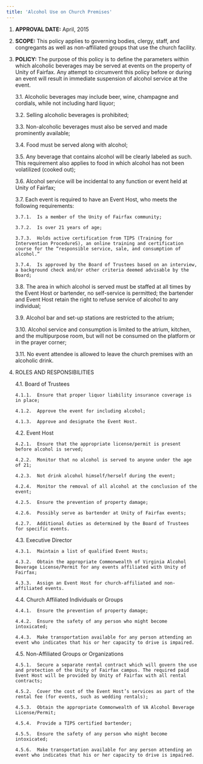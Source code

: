 ```yaml
---
title: 'Alcohol Use on Church Premises'
---
```


1.	**APPROVAL DATE:**  April, 2015

2.	**SCOPE:**  This policy applies to governing bodies, clergy, staff, and congregants as well as non-affiliated groups that use the church facility.

3.	**POLICY:**  The purpose of this policy is to define the parameters within which alcoholic beverages may be served at events on the property of Unity of Fairfax.  Any attempt to circumvent this policy before or during an event will result in immediate suspension of alcohol service at the event.

    3.1.	Alcoholic beverages may include beer, wine, champagne and cordials, while not including hard liquor;

    3.2.	Selling alcoholic beverages is prohibited;

    3.3.	Non-alcoholic beverages must also be served and made prominently available;

    3.4.	Food must be served along with alcohol;

    3.5.	Any beverage that contains alcohol will be clearly labeled as such. This requirement also applies to food in which alcohol has not been volatilized (cooked out);

    3.6.	Alcohol service will be incidental to any function or event held at Unity of Fairfax;

    3.7.	Each event is required to have an Event Host, who meets the following requirements:

        3.7.1.	Is a member of the Unity of Fairfax community;

        3.7.2.	Is over 21 years of age;

        3.7.3.	Holds active certification from TIPS (Training for Intervention ProcedureS), an online training and certification course for the “responsible service, sale, and consumption of alcohol.”

        3.7.4.	Is approved by the Board of Trustees based on an interview, a background check and/or other criteria deemed advisable by the Board;

    3.8.	The area in which alcohol is served must be staffed at all times by the Event Host or bartender, no self-service is permitted; the bartender and Event Host retain the right to refuse service of alcohol to any individual;

    3.9.	Alcohol bar and set-up stations are restricted to the atrium;

    3.10.	Alcohol service and consumption is limited to the atrium, kitchen, and the multipurpose room, but will not be consumed on the platform or in the prayer corner;

    3.11.	No event attendee is allowed to leave the church premises with an alcoholic drink.

4.	ROLES AND RESPONSIBILITIES

    4.1.	Board of Trustees

        4.1.1.	Ensure that proper liquor liability insurance coverage is in place;

        4.1.2.	Approve the event for including alcohol;

        4.1.3.	Approve and designate the Event Host.


    4.2.	Event Host

        4.2.1.	Ensure that the appropriate license/permit is present before alcohol is served;

        4.2.2.	Monitor that no alcohol is served to anyone under the age of 21;

        4.2.3.	Not drink alcohol himself/herself during the event;

        4.2.4.	Monitor the removal of all alcohol at the conclusion of the event;

        4.2.5.	Ensure the prevention of property damage;

        4.2.6.	Possibly serve as bartender at Unity of Fairfax events;

        4.2.7.	Additional duties as determined by the Board of Trustees for specific events.

    4.3.	Executive Director

        4.3.1.	Maintain a list of qualified Event Hosts;

        4.3.2.	Obtain the appropriate Commonwealth of Virginia Alcohol Beverage License/Permit for any events affiliated with Unity of Fairfax;

        4.3.3.	Assign an Event Host for church-affiliated and non-affiliated events.

    4.4.	Church Affiliated Individuals or Groups

        4.4.1.	Ensure the prevention of property damage;

        4.4.2.	Ensure the safety of any person who might become intoxicated;

        4.4.3.	Make transportation available for any person attending an event who indicates that his or her capacity to drive is impaired.

    4.5.	Non-Affiliated Groups or Organizations

        4.5.1.	Secure a separate rental contract which will govern the use and protection of the Unity of Fairfax campus. The required paid Event Host will be provided by Unity of Fairfax with all rental contracts;

        4.5.2.	Cover the cost of the Event Host’s services as part of the rental fee (for events, such as wedding rentals);

        4.5.3.	Obtain the appropriate Commonwealth of VA Alcohol Beverage License/Permit;

        4.5.4.	Provide a TIPS certified bartender;

        4.5.5.	Ensure the safety of any person who might become intoxicated;

        4.5.6.	Make transportation available for any person attending an event who indicates that his or her capacity to drive is impaired.
